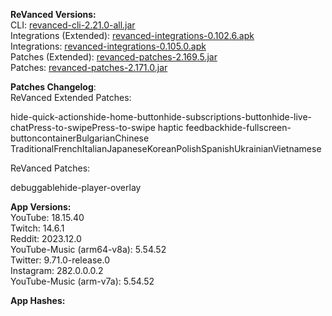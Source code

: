 **ReVanced Versions:**  
CLI: [revanced-cli-2.21.0-all.jar](https://github.com/j-hc/revanced-cli/releases/tag/v2.21.0)  
Integrations (Extended): [revanced-integrations-0.102.6.apk](https://github.com/inotia00/revanced-integrations/releases/tag/v0.102.6)  
Integrations: [revanced-integrations-0.105.0.apk](https://github.com/revanced/revanced-integrations/releases/tag/v0.105.0)  
Patches (Extended): [revanced-patches-2.169.5.jar](https://github.com/inotia00/revanced-patches/releases/tag/v2.169.5)  
Patches: [revanced-patches-2.171.0.jar](https://github.com/revanced/revanced-patches/releases/tag/v2.171.0)  

**Patches Changelog**:   
ReVanced Extended Patches:  

hide-quick-actionshide-home-buttonhide-subscriptions-buttonhide-live-chatPress-to-swipePress-to-swipe haptic feedbackhide-fullscreen-buttoncontainerBulgarianChinese TraditionalFrenchItalianJapaneseKoreanPolishSpanishUkrainianVietnamese
  
ReVanced Patches:   

debuggablehide-player-overlay
  
**App Versions:**  
YouTube: 18.15.40  
Twitch: 14.6.1  
Reddit: 2023.12.0  
YouTube-Music (arm64-v8a): 5.54.52  
Twitter: 9.71.0-release.0  
Instagram: 282.0.0.0.2  
YouTube-Music (arm-v7a): 5.54.52  

**App Hashes:**  
  
